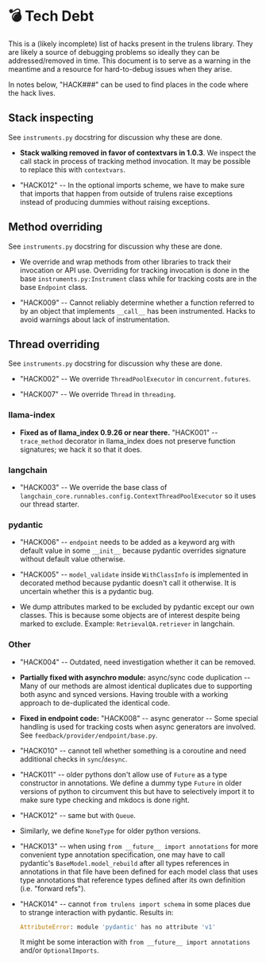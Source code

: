# 💣 Tech Debt

This is a (likely incomplete) list of hacks present in the trulens library.
They are likely a source of debugging problems so ideally they can be
addressed/removed in time. This document is to serve as a warning in the
meantime and a resource for hard-to-debug issues when they arise.

In notes below, "HACK###" can be used to find places in the code where the hack
lives.

## Stack inspecting

See `instruments.py` docstring for discussion why these are done.

- __Stack walking removed in favor of contextvars in 1.0.3__. We inspect the
  call stack in process of tracking method invocation. It may be possible to
  replace this with `contextvars`.

- "HACK012" -- In the optional imports scheme, we have to make sure that imports
  that happen from outside of trulens raise exceptions instead of
  producing dummies without raising exceptions.

## Method overriding

See `instruments.py` docstring for discussion why these are done.

- We override and wrap methods from other libraries to track their invocation or
  API use. Overriding for tracking invocation is done in the base
  `instruments.py:Instrument` class while for tracking costs are in the base
  `Endpoint` class.

- "HACK009" -- Cannot reliably determine whether a function referred to by an
  object that implements `__call__` has been instrumented. Hacks to avoid
  warnings about lack of instrumentation.

## Thread overriding

See `instruments.py` docstring for discussion why these are done.

- "HACK002" -- We override `ThreadPoolExecutor` in `concurrent.futures`.

- "HACK007" -- We override `Thread` in `threading`.

### llama-index

- __Fixed as of llama_index 0.9.26 or near there.__ "HACK001" -- `trace_method`
  decorator in llama_index does not preserve function signatures; we hack it so
  that it does.

### langchain

- "HACK003" -- We override the base class of
  `langchain_core.runnables.config.ContextThreadPoolExecutor` so it uses our
  thread starter.

### pydantic

- "HACK006" -- `endpoint` needs to be added as a keyword arg with default value
  in some `__init__` because pydantic overrides signature without default value
  otherwise.

- "HACK005" -- `model_validate` inside `WithClassInfo` is implemented in
  decorated method because pydantic doesn't call it otherwise. It is uncertain
  whether this is a pydantic bug.

- We dump attributes marked to be excluded by pydantic except our own classes.
  This is because some objects are of interest despite being marked to exclude.
  Example: `RetrievalQA.retriever` in langchain.

### Other

- "HACK004" -- Outdated, need investigation whether it can be removed.

- __Partially fixed with asynchro module:__ async/sync code duplication -- Many
  of our methods are almost identical duplicates due to supporting both async
  and synced versions. Having trouble with a working approach to de-duplicated
  the identical code.

- __Fixed in endpoint code:__ "HACK008" -- async generator -- Some special
  handling is used for tracking costs when async generators are involved. See
  `feedback/provider/endpoint/base.py`.

- "HACK010" -- cannot tell whether something is a coroutine and need additional
  checks in `sync`/`desync`.

- "HACK011" -- older pythons don't allow use of `Future` as a type constructor
  in annotations. We define a dummy type `Future` in older versions of python to
  circumvent this but have to selectively import it to make sure type checking
  and mkdocs is done right.

- "HACK012" -- same but with `Queue`.

- Similarly, we define `NoneType` for older python versions.

- "HACK013" -- when using `from __future__ import annotations` for more
  convenient type annotation specification, one may have to call pydantic's
  `BaseModel.model_rebuild` after all types references in annotations in that file
  have been defined for each model class that uses type annotations that
  reference types defined after its own definition (i.e. "forward refs").

- "HACK014" -- cannot `from trulens import schema` in some places due to
  strange interaction with pydantic. Results in:

    ```python
    AttributeError: module 'pydantic' has no attribute 'v1'
    ```

    It might be some interaction with `from __future__ import annotations` and/or
    `OptionalImports`.

